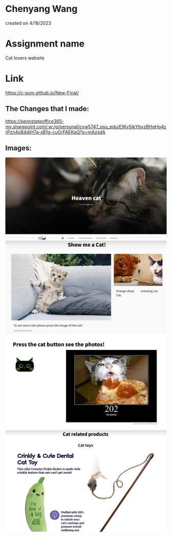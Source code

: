 # Chenyang Wang
created on 4/18/2023

# Assignment name
Cat lovers website

# Link
https://c-sum.github.io/New-Final/

## The Changes that I made:
https://pennstateoffice365-my.sharepoint.com/:w:/g/personal/cvw5747_psu_edu/EWySjkYbvzBHqHp4zrPzn4oB4diH7a-xB1g-cuGrFAEKqQ?e=mAzsdA

## Images:
![alt text](catimage.png)
![alt text](catimage2.png)
![alt text](catimage3.png)
![alt text](catimage4.png)
